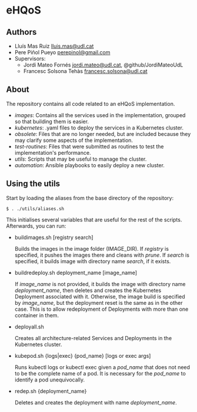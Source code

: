 # eHQoS

## Authors

* Lluís Mas Ruiz <lluis.mas@udl.cat>
* Pere Piñol Pueyo <perepinol@gmail.com>
* Supervisors:
  * Jordi Mateo Fornés <jordi.mateo@udl.cat>, @github/JordiMateoUdL
  * Francesc Solsona Tehàs <francesc.solsona@udl.cat>

## About

The repository contains all code related to an eHQoS implementation.

* _images_: Contains all the services used in the implementation, grouped so that building them is easier.
* _kubernetes_: .yaml files to deploy the services in a Kubernetes cluster.
* _obsolete_: Files that are no longer needed, but are included because they may clarify some aspects of the implementation.
* _test-routines_: Files that were submitted as routines to test the implementation's performance.
* _utils_: Scripts that may be useful to manage the cluster.
* _automation_: Ansible playbooks to easily deploy a new cluster.

## Using the utils

Start by loading the aliases from the base directory of the repository:

```
$ . ./utils/aliases.sh
```

This initialises several variables that are useful for the rest of the scripts. Afterwards, you can run:

* buildimages.sh [registry search]
    
    Builds the images in the image folder (IMAGE\_DIR). If _registry_ is specified, it pushes the images there and cleans with _prune_. If _search_ is specified, it builds image with directory name _search_, if it exists.

* buildredeploy.sh deployment\_name [image_name]
    
    If _image\_name_ is not provided, it builds the image with directory name _deployment\_name_, then deletes and creates the Kubernetes Deployment associated with it. Otherwise, the image build is specified by _image\_name_, but the deployment reset is the same as in the other case. This is to allow redeployment of Deployments with more than one container in them.

* deployall.sh
    
    Creates all architecture-related Services and Deployments in the Kubernetes cluster.

* kubepod.sh {logs|exec} {pod_name} [logs or exec args]
    
    Runs kubectl logs or kubectl exec given a _pod\_name_ that does not need to be the complete name of a pod. It is necessary for the _pod\_name_ to identify a pod unequivocally.

* redep.sh {deployment_name}
    
    Deletes and creates the deployment with name _deployment\_name_.
